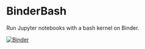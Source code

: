# BinderBash

Run Jupyter notebooks with a bash kernel on Binder.

[![Binder](https://mybinder.org/badge.svg)](https://mybinder.org/v2/gh/gjbex/BinderBash/master)
